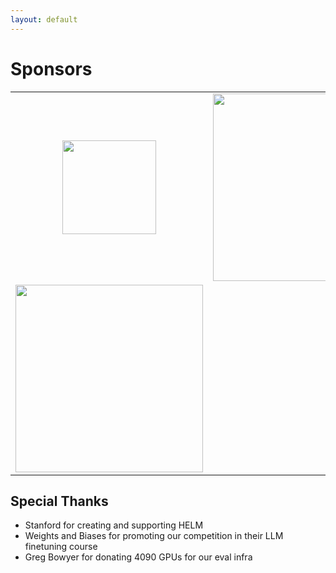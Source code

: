 ```yaml
---
layout: default
---
```


# Sponsors

<table cellspacing="0" cellpadding="0" style="border-collapse: collapse;">
    <tr>
        <td style="text-align: center; border: none;"><img src="https://github.com/llm-efficiency-challenge/llm-efficiency-challenge.github.io/assets/3282513/de167238-c2b8-4b6d-9fbe-4a8cc10df6d7" width="150"></td>
        <td style="border: none;"><img src="https://github.com/llm-efficiency-challenge/llm-efficiency-challenge.github.io/assets/3282513/46170364-fc09-42be-90e8-b95fa715916d" width="300"></td>
        <td style="border: none;"><img src="https://github.com/llm-efficiency-challenge/llm-efficiency-challenge.github.io/assets/3282513/15df0ad7-f14e-48b0-981c-edc6875f59cd" width="300"></td>
    </tr>
    <tr>
        <td style="border: none;"><img src="https://github.com/llm-efficiency-challenge/llm-efficiency-challenge.github.io/assets/3282513/c227bd00-a396-49a5-928c-1d40482508a8" width="300"></td>
        <td style="border: none;"></td>
    </tr>
</table>

## Special Thanks

* Stanford for creating and supporting HELM
* Weights and Biases for promoting our competition in their LLM finetuning course
* Greg Bowyer for donating 4090 GPUs for our eval infra

